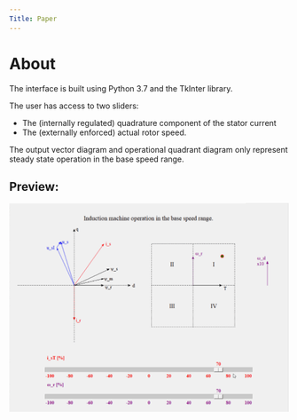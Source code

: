 ```yaml
---
Title: Paper
---
```


# About
The interface is built using Python 3.7 and the TkInter library. 

The user has access to two sliders:
- The (internally regulated) quadrature component of the stator current
- The (externally enforced) actual rotor speed.

The output vector diagram and operational quadrant diagram only represent steady state operation in the base speed range.

## Preview:
![Full range operation preview][1]


[1]: images/Complete_movement.gif


